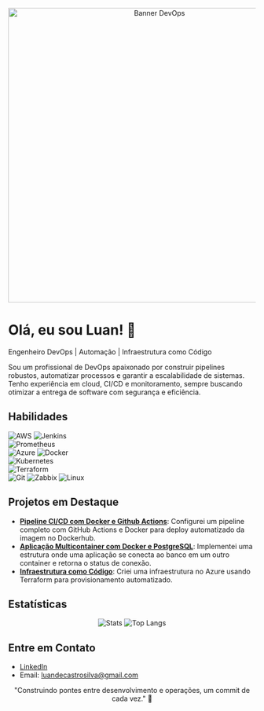 <p align="center">
  <img src="https://i.imgur.com/ExemploBannerDevOps.jpg" alt="Banner DevOps" width="600"/>
</p>

# Olá, eu sou Luan! 👋  
Engenheiro DevOps | Automação | Infraestrutura como Código  

Sou um profissional de DevOps apaixonado por construir pipelines robustos, automatizar processos e garantir a escalabilidade de sistemas. Tenho experiência em cloud, CI/CD e monitoramento, sempre buscando otimizar a entrega de software com segurança e eficiência.

## Habilidades  
![AWS](https://img.shields.io/badge/AWS-232F3E?style=flat&logo=amazon-aws&logoColor=white)
![Jenkins](https://img.shields.io/badge/Jenkins-D24939?style=flat&logo=jenkins&logoColor=white)  
![Prometheus](https://img.shields.io/badge/Prometheus-E6522C?style=flat&logo=prometheus&logoColor=white)  
![Azure](https://img.shields.io/badge/Azure-0078D4?style=flat&logo=microsoft-azure&logoColor=white)
![Docker](https://img.shields.io/badge/Docker-2496ED?style=flat&logo=docker&logoColor=white)  
![Kubernetes](https://img.shields.io/badge/Kubernetes-326CE5?style=flat&logo=kubernetes&logoColor=white)  
![Terraform](https://img.shields.io/badge/Terraform-623CE4?style=flat&logo=terraform&logoColor=white)  
![Git](https://img.shields.io/badge/Git-F05032?style=flat&logo=git&logoColor=white)
![Zabbix](https://img.shields.io/badge/Zabbix-D8121A?style=flat&logo=zabbix&logoColor=white)
![Linux](https://img.shields.io/badge/Linux-FCC624?style=flat&logo=linux&logoColor=black)

## Projetos em Destaque  
- **[Pipeline CI/CD com Docker e Github Actions](https://github.com/luangitdev/pipeline-ci-cd-simples-docker-github)**: Configurei um pipeline completo com GitHub Actions e Docker para deploy automatizado da imagem no Dockerhub.  
- **[Aplicação Multicontainer com Docker e PostgreSQL](https://github.com/luangitdev/aplicacao-multi-container-com-docker)**: Implementei uma estrutura onde uma aplicação se conecta ao banco em um outro container e retorna o status de conexão.  
- **[Infraestrutura como Código](https://github.com/luangitdev/terraform-azure-instances)**: Criei uma infraestrutura no Azure usando Terraform para provisionamento automatizado.

## Estatísticas  
<p align="center">
  <img src="https://github-readme-stats.vercel.app/api?username=luangitdev&show_icons=true&theme=dark" alt="Stats"/>
  <img src="https://github-readme-stats.vercel.app/api/top-langs/?username=luangitdev&layout=compact&theme=dark" alt="Top Langs"/>
</p>

## Entre em Contato  
- [LinkedIn](https://www.linkedin.com/in/luancastrosilva/)  
- Email: luandecastrosilva@gmail.com  

<p align="center">
  "Construindo pontes entre desenvolvimento e operações, um commit de cada vez." 🚀
</p>

